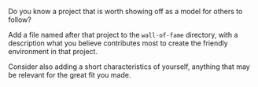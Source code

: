 Do you know a project that is worth showing off as a model for others to follow?

Add a file named after that project to the `wall-of-fame` directory, with a description what you believe contributes most to create the friendly environment in that project. 

Consider also adding a short characteristics of yourself, anything that may be relevant for the great fit you made.
